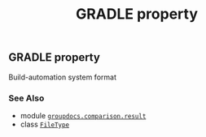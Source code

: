 ﻿---
title: GRADLE property
second_title: GroupDocs.Comparison for Python via .NET API References
description: 
type: docs
url: /python-net/groupdocs.comparison.result/filetype/gradle/
is_root: false
weight: 490
---

## GRADLE property


Build-automation system format

### See Also
* module [`groupdocs.comparison.result`](../../)
* class [`FileType`](/comparison/python-net/groupdocs.comparison.result/filetype)
